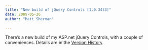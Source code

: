 ```yaml
---
title: "New build of jQuery Controls [1.0.3433]"
date: 2009-05-26
author: "Matt Sherman"

---
```


There’s a new build of my ASP.net jQuery Controls, with a couple of conveniences. Details are in the [Version History](/jQuery/VersionHistory.aspx).
